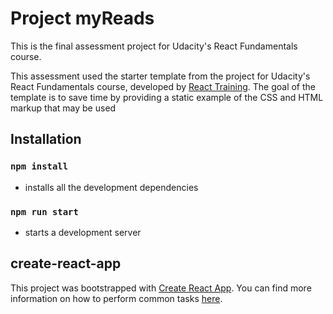 # Project myReads

This is the final assessment project for Udacity's React Fundamentals course.

This assessment used the starter template from the project for Udacity's React Fundamentals course, developed by [React Training](https://reacttraining.com). The goal of the template is to save time by providing a static example of the CSS and HTML markup that may be used

## Installation

### `npm install`
* installs all the development dependencies

### `npm run start`
* starts a development server

## create-react-app

This project was bootstrapped with [Create React App](https://github.com/facebookincubator/create-react-app). You can find more information on how to perform common tasks [here](https://github.com/facebookincubator/create-react-app/blob/master/packages/react-scripts/template/README.md).
